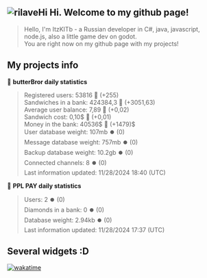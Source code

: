 ## ![rilaveHi](https://cdn.7tv.app/emote/01G1H9CK9R0005G1MWWMPGT0YW/2x.webp) Hi. Welcome to my github page!
> Hello, I'm ItzKITb - a Russian developer in C#, java, javascript, node.js, also a little game dev on godot.<br>You are right now on my github page with my projects!

## My projects info
🥪 **butterBror daily statistics**
> Registered users: 53816 🔼 (+255)<br>
> Sandwiches in a bank: 424384,3 🔼 (+3051,63)<br>
> Average user balance: 7,89 🔼 (+0,02)<br>
> Sandwich cost: 0,10$ 🔼 (+0,01)<br>
> Money in the bank: 40536$ 🔼 (+1479)$<br>
> User database weight: 107mb ⏺️ (0)<br>
> Message database weight: 757mb ⏺️ (0)<br>
> Backup database weight: 10.2gb ⏺️ (0)<br>
> Connected channels: 8 ⏺️ (0)<br>
> Last information updated: 11/28/2024 18:40 (UTC)<br>

🐸 **PPL PAY daily statistics**
> Users: 2 ⏺️ (0)<br>
> Diamonds in a bank: 0 ⏺️ (0)<br>
> Database weight: 2.94kb ⏺️ (0)<br>
> Last information updated: 11/28/2024 17:37 (UTC)<br>

## Several widgets :D
[![wakatime](https://wakatime.com/share/@afc15956-152d-407c-9bb0-c650aa21674a/3c5fcfda-1b49-443a-b5b9-788b29e15dc1.png)](https://wakatime.com/)
